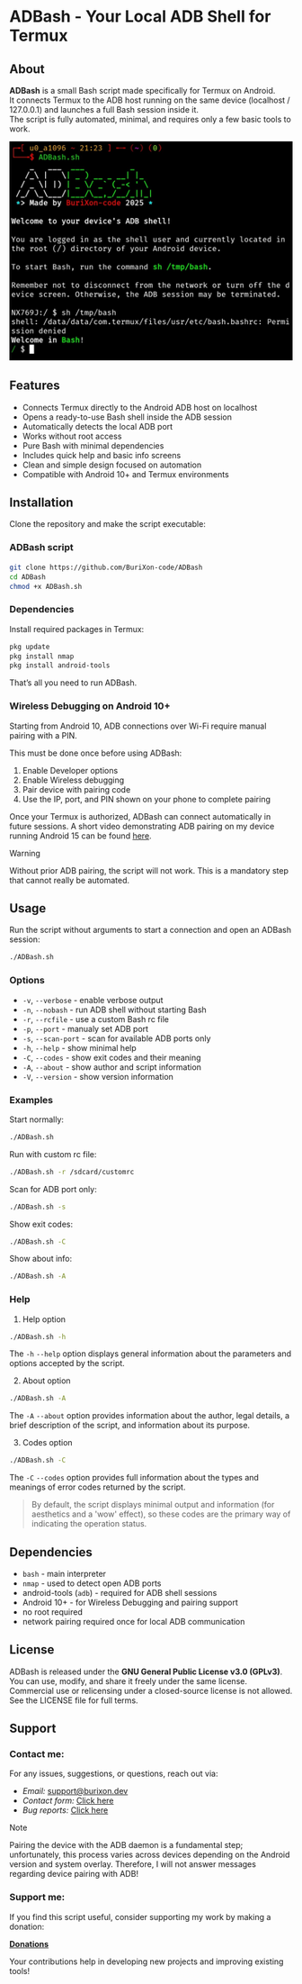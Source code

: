 # ADBash - Your Local ADB Shell for Termux

## About

**ADBash** is a small Bash script made specifically for Termux on Android.  
It connects Termux to the ADB host running on the same device (localhost / 127.0.0.1) and launches a full Bash session inside it.  
The script is fully automated, minimal, and requires only a few basic tools to work.

![screenshot](/screenshot.jpg)

## Features

- Connects Termux directly to the Android ADB host on localhost
- Opens a ready-to-use Bash shell inside the ADB session
- Automatically detects the local ADB port
- Works without root access
- Pure Bash with minimal dependencies
- Includes quick help and basic info screens
- Clean and simple design focused on automation
- Compatible with Android 10+ and Termux environments

## Installation

Clone the repository and make the script executable:

### ADBash script

```bash
git clone https://github.com/BuriXon-code/ADBash
cd ADBash
chmod +x ADBash.sh
```

### Dependencies

Install required packages in Termux:

```bash
pkg update
pkg install nmap
pkg install android-tools
```

That’s all you need to run ADBash.

### Wireless Debugging on Android 10+

Starting from Android 10, ADB connections over Wi-Fi require manual pairing with a PIN.

This must be done once before using ADBash:

1. Enable Developer options  
2. Enable Wireless debugging  
3. Pair device with pairing code  
4. Use the IP, port, and PIN shown on your phone to complete pairing  

Once your Termux is authorized, ADBash can connect automatically in future sessions.
A short video demonstrating ADB pairing on my device running Android 15 can be found [here](https://burixon.dev/projects/ADBash/).

> [!WARNING]
> Without prior ADB pairing, the script will not work. This is a mandatory step that cannot really be automated.

## Usage

Run the script without arguments to start a connection and open an ADBash session:

```bash
./ADBash.sh
```

### Options

- `-v`, `--verbose` - enable verbose output
- `-n`, `--nobash` - run ADB shell without starting Bash
- `-r`, `--rcfile` - use a custom Bash rc file
- `-p`, `--port` - manualy set ADB port
- `-s`, `--scan-port` - scan for available ADB ports only
- `-h`, `--help` - show minimal help
- `-C`, `--codes` - show exit codes and their meaning
- `-A`, `--about` - show author and script information
- `-V`, `--version` - show version information

### Examples

Start normally:
```bash
./ADBash.sh
```

Run with custom rc file:
```bash
./ADBash.sh -r /sdcard/customrc
```

Scan for ADB port only:
```bash
./ADBash.sh -s
```

Show exit codes:
```bash
./ADBash.sh -C
```

Show about info:
```bash
./ADBash.sh -A
```

### Help

1. Help option
```bash
./ADBash.sh -h
```
The `-h` `--help` option displays general information about the parameters and options accepted by the script.

2. About option
```bash
./ADBash.sh -A
```
The `-A` `--about` option provides information about the author, legal details, a brief description of the script, and information about its purpose.

3. Codes option
```bash
./ADBash.sh -C
```
The `-C` `--codes` option provides full information about the types and meanings of error codes returned by the script.
> By default, the script displays minimal output and information (for aesthetics and a 'wow' effect), so these codes are the primary way of indicating the operation status.  

## Dependencies

- `bash` - main interpreter  
- `nmap` - used to detect open ADB ports  
- android-tools (`adb`) - required for ADB shell sessions  
- Android 10+ - for Wireless Debugging and pairing support  
- no root required  
- network pairing required once for local ADB communication  

## License

ADBash is released under the **GNU General Public License v3.0 (GPLv3)**.  
You can use, modify, and share it freely under the same license.  
Commercial use or relicensing under a closed-source license is not allowed.  
See the LICENSE file for full terms.

## Support
### Contact me:
For any issues, suggestions, or questions, reach out via:

- *Email:* support@burixon.dev  
- *Contact form:* [Click here](https://burixon.dev/contact/)
- *Bug reports:* [Click here](https://burixon.dev/bugreport/#ADBash)

> [!NOTE]
> Pairing the device with the ADB daemon is a fundamental step; unfortunately, this process varies across devices depending on the Android version and system overlay. Therefore, I will not answer messages regarding device pairing with ADB!  

### Support me:
If you find this script useful, consider supporting my work by making a donation:

[**Donations**](https://burixon.dev/donate/)

Your contributions help in developing new projects and improving existing tools!
